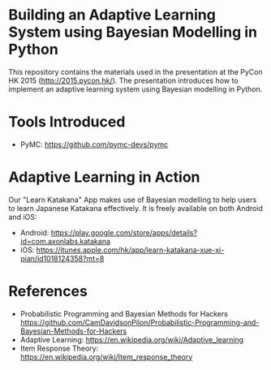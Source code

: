 Building an Adaptive Learning System using Bayesian Modelling in Python
=======================================================================
This repository contains the materials used in the presentation at the PyCon HK 2015 (http://2015.pycon.hk/).
The presentation introduces how to implement an adaptive learning system using Bayesian modelling in Python.

# Tools Introduced
* PyMC: https://github.com/pymc-devs/pymc 

# Adaptive Learning in Action
Our "Learn Katakana" App makes use of Bayesian modelling to help users to learn Japanese Katakana effectively. It is freely available on both Android and iOS:
- Android: https://play.google.com/store/apps/details?id=com.axonlabs.katakana
- iOS: https://itunes.apple.com/hk/app/learn-katakana-xue-xi-pian/id1018124358?mt=8

# References
* Probabilistic Programming and Bayesian Methods for Hackers https://github.com/CamDavidsonPilon/Probabilistic-Programming-and-Bayesian-Methods-for-Hackers 
* Adaptive Learning: https://en.wikipedia.org/wiki/Adaptive_learning
* Item Response Theory: https://en.wikipedia.org/wiki/Item_response_theory
